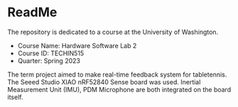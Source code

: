 # ReadMe
The repository is dedicated to a course at the University of Washington.
* Course Name: Hardware Software Lab 2
* Course ID: TECHIN515
* Quarter: Spring 2023

The term project aimed to make real-time feedback system for tabletennis. The Seeed Studio XIAO nRF52840 Sense board was used. Inertial Measurement Unit (IMU), PDM Microphone are both integrated on the board itself.
